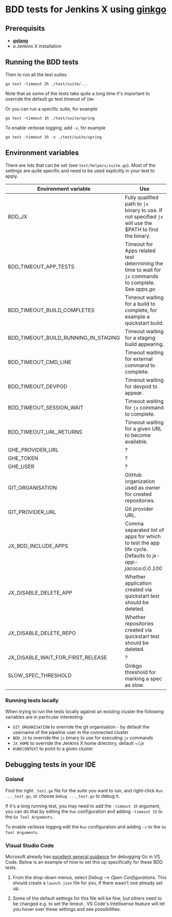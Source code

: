 # BDD tests for Jenkins X using [ginkgo](https://github.com/onsi/ginkgo)

## Prerequisits

- __[golang](https://golang.org/doc/install#install)__
- a Jenkins X installation
    
## Running the BDD tests

Then to run all the test suites

    go test -timeout 2h ./test/suite/...
    
Note that as some of the tests take quite a long time it's important to override the default go test timeout of `10m` 

Or you can run a specific suite, for example

    go test -timeout 1h ./test/suite/spring

To enable verbose logging, add `-v`, for example

    go test -timeout 1h -v ./test/suite/spring 

## Environment variables

There are lots that can be set (see `test/helpers/suite.go`).
Most of the settings are quite specific and need to be used explicitly in your test to apply.

|Environment variable                |Use |
|------------------------------------|----|
|BDD_JX                              | Fully qualified path to `jx` binary to use. If not specified `jx` will use the $PATH to find the binary.   |
|BDD_TIMEOUT_APP_TESTS               | Timeout for Apps related test determining the time to wait for `jx` commands to complete. See _apps.go_ |
|BDD_TIMEOUT_BUILD_COMPLETES         | Timeout waiting for a build to complete, for example a quickstart build. |
|BDD_TIMEOUT_BUILD_RUNNING_IN_STAGING| Timeout waiting for a staging build appearing. |
|BDD_TIMEOUT_CMD_LINE                | Timeout waiting for external command to complete. |
|BDD_TIMEOUT_DEVPOD            	     | Timeout waiting for devpod to appear. |
|BDD_TIMEOUT_SESSION_WAIT            | Timeout waiting for `jx` command to complete. |
|BDD_TIMEOUT_URL_RETURNS             | Timeout waiting for a given URL to become available. |
|GHE_PROVIDER_URL                    | ? |
|GHE_TOKEN                           | ? |
|GHE_USER                            | ? |
|GIT_ORGANISATION                    | GitHub organization used as owner for created repositories. |
|GIT_PROVIDER_URL                    | Git provider URL. |
|JX_BDD_INCLUDE_APPS                 | Comma separated list of apps for which to test the app life cycle. Defaults to _jx-app-jacoco:0.0.100_|
|JX_DISABLE_DELETE_APP               | Whether application created via quickstart test should be deleted. |
|JX_DISABLE_DELETE_REPO              | Whether repositories created via quickstart test should be deleted. |
|JX_DISABLE_WAIT_FOR_FIRST_RELEASE   | ? |
|SLOW_SPEC_THRESHOLD                 | Ginkgo threshold for marking a spec as slow. |

### Running tests locally

When trying to run the tests locally against an existing cluster the following variables are in particular interesting:


* `GIT_ORGANISATION` to override the git organisation - by default the username of the pipeline user in the connected cluster
* `BDD_JX` to override the `jx` binary to use for executing `jx` commands
* `JX_HOME` to override the Jenkins X home directory, default _~/.jx_ 
* `KUBECONTEXT` to point to a given cluster


## Debugging tests in your IDE

### Goland

Find the right `_test.go` file for the suite you want to run, and right-click `Run ..._test.go`, or choose `Debug ..._test.go` to debug it.

If it's a long running test, you may need to add the `-timeout 1h` argument, you can do that by editing the `Run` configuration and adding `-timeout 1h` to the `Go Tool Arguments`.

To enable verbose logging edit the `Run` configuration and adding `-v` to the `Go Tool Arguments`. 

### Visual Studio Code

Microsoft already has [excellent general guidance](https://github.com/Microsoft/vscode-go/wiki/Debugging-Go-code-using-VS-Code) for debugging Go in VS Code. Below is an example 
of how to set this up specifically for these BDD tests.

1. From the drop-down menus, select _Debug_ --> _Open Configurations_. This should create a `launch.json` file for you, if there wasn't one already set up.

2. Some of the default settings for this file will be fine, but others need to be changed e.g. to set the timeut.. VS Code's Intellisense feature will let you hover over these settings and see possibilities. 
